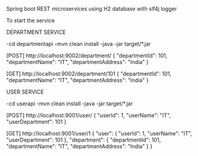 Spring boot REST microservices using H2 database with slf4j logger

To start the service

DEPARTMENT SERVICE

-cd departmentapi
-mvn clean install
-java -jar target/*.jar

[POST]
http://localhost:9002/department/
{
    "departmentId": 101,
    "departmentName": "IT",
    "departmentAddress": "India"
}

[GET]
http://localhost:9002/department/101
{
    "departmentId": 101,
    "departmentName": "IT",
    "departmentAddress": "India"
}


USER SERVICE

-cd userapi
-mvn clean install
-java -jar target/*.jar

[POST]
http://localhost:9001/user/
{
    "userId": 1,
    "userName": "IT",
    "userDepartment": 101
}

[GET]
http://localhost:9001/user/1
{
    "user": {
        "userId": 1,
        "userName": "IT",
        "userDepartment": 101
    },
    "department": {
        "departmentId": 101,
        "departmentName": "IT",
        "departmentAddress": "India"
    }
}
